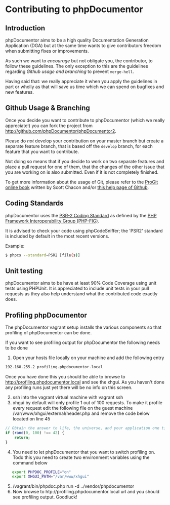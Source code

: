 Contributing to phpDocumentor
=============================

Introduction
------------

phpDocumentor aims to be a high quality Documentation Generation Application (DGA) but at the same time wants to give
contributors freedom when submitting fixes or improvements.

As such we want to *encourage* but not obligate you, the contributor, to follow these guidelines. The only exception to
this are the guidelines regarding *Github usage and branching* to prevent `merge-hell`.

Having said that: we really appreciate it when you apply the guidelines in part or wholly as that will save us time
which we can spend on bugfixes and new features.

Github Usage & Branching
------------------------

Once you decide you want to contribute to phpDocumentor (which we really appreciate!) you can fork the project from
http://github.com/phpDocumentor/phpDocumentor2.

Please do *not* develop your contribution on your master branch but create a separate feature branch, that is based off
the `develop` branch, for each feature that you want to contribute.

   Not doing so means that if you decide to work on two separate features and place a pull request for one of them, that
   the changes of the other issue that you are working on is also submitted. Even if it is not completely finished.

To get more information about the usage of Git, please refer to the [ProGit online book](http://progit.org/book) written
by Scott Chacon and/or [this help page of Github](https://help.github.com/articles/using-pull-requests).

Coding Standards
----------------

phpDocumentor uses the
[PSR-2 Coding Standard](https://github.com/php-fig/fig-standards/blob/master/accepted/PSR-2-coding-style-guide.md)
as defined by the [PHP Framework Interoperability Group (PHP-FIG)](http://www.php-fig.org/).

It is advised to check your code using phpCodeSniffer; the 'PSR2' standard is included by default in the most
recent versions.

Example:

``` bash
$ phpcs --standard=PSR2 [file(s)]
```

Unit testing
------------

phpDocumentor aims to be have at least 90% Code Coverage using unit tests using PHPUnit. It is appreciated to include
unit tests in your pull requests as they also help understand what the contributed code exactly does.

Profiling phpDocumentor
-----------------------

The phpDocumentor vagrant setup installs the various components so that profiling of phpDocumentor can be done.

If you want to see profiling output for phpDocumentor the following needs to be done

1. Open your hosts file locally on your machine and add the following entry
``` bash
192.168.255.2 profiling.phpdocumentor.local
```
Once you have done this you should be able to browse to http://profiling.phpdocumentor.local and see the xhgui. As you haven't done any profiling runs just yet
there will be no info on this screen.

2. ssh into the vagrant virtual machine with vagrant ssh
3. xhgui by default will only profile 1 out of 100 requests. To make it profile every request edit the following file on the guest machine
   /var/www/xhgui/external/header.php
   and remove the code below located on line 45
``` php
// Obtain the answer to life, the universe, and your application one time out of a hundred
if (rand(0, 100) !== 42) {
    return;
}
```

4. You need to let phpDocumentor that you want to switch profiling on. Todo this you need to create two environment variables using the command below
``` bash
   export PHPDOC_PROFILE="on"
   export XHGUI_PATH="/var/www/xhgui"
```
5. /vagrant/bin/phpdoc.php run -d ../vendor/phpdocumentor
6. Now browse to htp://profiling.phpdocumentor.local url and you should see profiling output. Goodluck!
